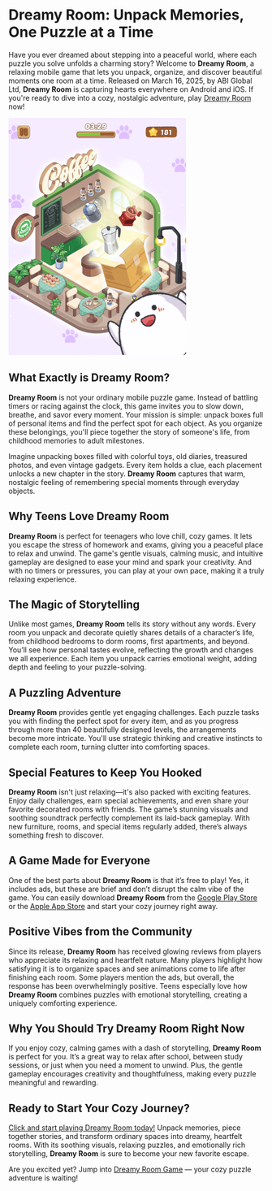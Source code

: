 # Dreamy Room: Unpack Memories, One Puzzle at a Time

Have you ever dreamed about stepping into a peaceful world, where each puzzle you solve unfolds a charming story? Welcome to **Dreamy Room**, a relaxing mobile game that lets you unpack, organize, and discover beautiful moments one room at a time. Released on March 16, 2025, by ABI Global Ltd, **Dreamy Room** is capturing hearts everywhere on Android and iOS. If you're ready to dive into a cozy, nostalgic adventure, play [Dreamy Room](https://dreamy-room.org) now!

![Dreamy Room GamePlay](https://github.com/dreamyroom/dreamy-room/blob/main/dreamy-room-cover-1.png?raw=true)

## What Exactly is Dreamy Room?

**Dreamy Room** is not your ordinary mobile puzzle game. Instead of battling timers or racing against the clock, this game invites you to slow down, breathe, and savor every moment. Your mission is simple: unpack boxes full of personal items and find the perfect spot for each object. As you organize these belongings, you'll piece together the story of someone's life, from childhood memories to adult milestones.

Imagine unpacking boxes filled with colorful toys, old diaries, treasured photos, and even vintage gadgets. Every item holds a clue, each placement unlocks a new chapter in the story. **Dreamy Room** captures that warm, nostalgic feeling of remembering special moments through everyday objects.

## Why Teens Love Dreamy Room

**Dreamy Room** is perfect for teenagers who love chill, cozy games. It lets you escape the stress of homework and exams, giving you a peaceful place to relax and unwind. The game's gentle visuals, calming music, and intuitive gameplay are designed to ease your mind and spark your creativity. And with no timers or pressures, you can play at your own pace, making it a truly relaxing experience.

## The Magic of Storytelling

Unlike most games, **Dreamy Room** tells its story without any words. Every room you unpack and decorate quietly shares details of a character’s life, from childhood bedrooms to dorm rooms, first apartments, and beyond. You’ll see how personal tastes evolve, reflecting the growth and changes we all experience. Each item you unpack carries emotional weight, adding depth and feeling to your puzzle-solving.

## A Puzzling Adventure

**Dreamy Room** provides gentle yet engaging challenges. Each puzzle tasks you with finding the perfect spot for every item, and as you progress through more than 40 beautifully designed levels, the arrangements become more intricate. You'll use strategic thinking and creative instincts to complete each room, turning clutter into comforting spaces.

## Special Features to Keep You Hooked

**Dreamy Room** isn't just relaxing—it's also packed with exciting features. Enjoy daily challenges, earn special achievements, and even share your favorite decorated rooms with friends. The game’s stunning visuals and soothing soundtrack perfectly complement its laid-back gameplay. With new furniture, rooms, and special items regularly added, there’s always something fresh to discover.

## A Game Made for Everyone

One of the best parts about **Dreamy Room** is that it’s free to play! Yes, it includes ads, but these are brief and don’t disrupt the calm vibe of the game. You can easily download **Dreamy Room** from the [Google Play Store](https://play.google.com/store/apps/details?id=com.abi.dream.unpacking) or the [Apple App Store](https://apps.apple.com/us/app/id6742221896) and start your cozy journey right away.

## Positive Vibes from the Community

Since its release, **Dreamy Room** has received glowing reviews from players who appreciate its relaxing and heartfelt nature. Many players highlight how satisfying it is to organize spaces and see animations come to life after finishing each room. Some players mention the ads, but overall, the response has been overwhelmingly positive. Teens especially love how **Dreamy Room** combines puzzles with emotional storytelling, creating a uniquely comforting experience.

## Why You Should Try Dreamy Room Right Now

If you enjoy cozy, calming games with a dash of storytelling, **Dreamy Room** is perfect for you. It’s a great way to relax after school, between study sessions, or just when you need a moment to unwind. Plus, the gentle gameplay encourages creativity and thoughtfulness, making every puzzle meaningful and rewarding.

## Ready to Start Your Cozy Journey?

[Click and start playing Dreamy Room today!](https://dreamy-room.org) Unpack memories, piece together stories, and transform ordinary spaces into dreamy, heartfelt rooms. With its soothing visuals, relaxing puzzles, and emotionally rich storytelling, **Dreamy Room** is sure to become your new favorite escape.

Are you excited yet? Jump into [Dreamy Room Game](https://dreamy-room.org) — your cozy puzzle adventure is waiting!
